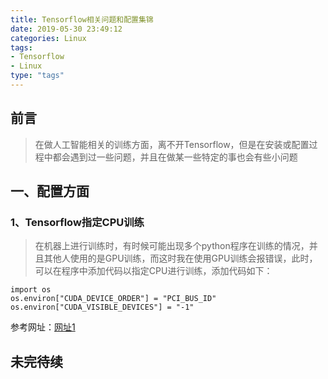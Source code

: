 ```yaml
---
title: Tensorflow相关问题和配置集锦
date: 2019-05-30 23:49:12
categories: Linux
tags: 
- Tensorflow
- Linux
type: "tags"
---
```


## 前言

> 在做人工智能相关的训练方面，离不开Tensorflow，但是在安装或配置过程中都会遇到过一些问题，并且在做某一些特定的事也会有些小问题

## 一、配置方面

### 1、Tensorflow指定CPU训练

> 在机器上进行训练时，有时候可能出现多个python程序在训练的情况，并且其他人使用的是GPU训练，而这时我在使用GPU训练会报错误，此时，可以在程序中添加代码以指定CPU进行训练，添加代码如下：

```
import os
os.environ["CUDA_DEVICE_ORDER"] = "PCI_BUS_ID"  
os.environ["CUDA_VISIBLE_DEVICES"] = "-1"
```

参考网址：[网址1](https://blog.csdn.net/qq_35559420/article/details/81460912)

## 未完待续

